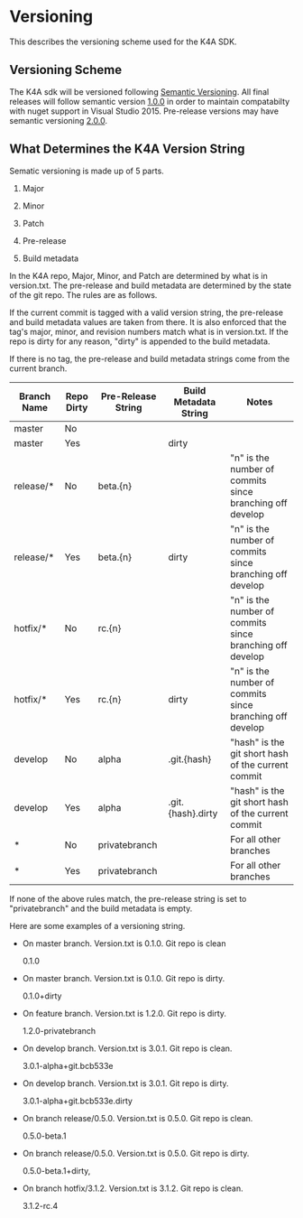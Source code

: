 # Versioning

This describes the versioning scheme used for the K4A SDK.

## Versioning Scheme

The K4A sdk will be versioned following [Semantic
Versioning](https://semver.org). All final releases will follow semantic
version [1.0.0](https://semver.org/spec/v1.0.0.html) in order to maintain
compatabilty with nuget support in Visual Studio 2015. Pre-release versions
may have semantic versioning [2.0.0](https://semver.org/spec/v2.0.0.html).

## What Determines the K4A Version String

Sematic versioning is made up of 5 parts.

1) Major

2) Minor

3) Patch

4) Pre-release

5) Build metadata

In the K4A repo, Major, Minor, and Patch are determined by what is in
version.txt. The pre-release and build metadata are determined by the state
of the git repo. The rules are as follows.

If the current commit is tagged with a valid version string, the pre-release
and build metadata values are taken from there. It is also enforced that the
tag's major, minor, and revision numbers match what is in version.txt. If the
repo is dirty for any reason, "dirty" is appended to the build metadata.

If there is no tag, the pre-release and build metadata strings come from the
current branch.

| Branch Name | Repo Dirty | Pre-Release String | Build Metadata String | Notes                                                    |
| ----------- | ---------- | ------------------ | --------------------- | -------------------------------------------------------- |
| master      | No         |                    |                       |                                                          |
| master      | Yes        |                    | dirty                 |                                                          |
| release/*   | No         | beta.{n}           |                       | "n" is the number of commits since branching off develop |
| release/*   | Yes        | beta.{n}           | dirty                 | "n" is the number of commits since branching off develop |
| hotfix/*    | No         | rc.{n}             |                       | "n" is the number of commits since branching off develop |
| hotfix/*    | Yes        | rc.{n}             | dirty                 | "n" is the number of commits since branching off develop |
| develop     | No         | alpha              |.git.{hash}            | "hash" is the git short hash of the current commit       |
| develop     | Yes        | alpha              |.git.{hash}.dirty      | "hash" is the git short hash of the current commit       |
| *           | No         | privatebranch      |                       | For all other branches                                   |
| *           | Yes        | privatebranch      |                       | For all other branches                                   |

If none of the above rules match, the pre-release string is set to
"privatebranch" and the build metadata is empty.

Here are some examples of a versioning string.

* On master branch. Version.txt is 0.1.0. Git repo is clean

  0.1.0

* On master branch. Version.txt is 0.1.0. Git repo is dirty.

  0.1.0+dirty

* On feature branch. Version.txt is 1.2.0. Git repo is dirty.

  1.2.0-privatebranch

* On develop branch. Version.txt is 3.0.1. Git repo is clean.

  3.0.1-alpha+git.bcb533e

* On develop branch. Version.txt is 3.0.1. Git repo is dirty.

  3.0.1-alpha+git.bcb533e.dirty

* On branch release/0.5.0. Version.txt is 0.5.0. Git repo is clean.

  0.5.0-beta.1

* On branch release/0.5.0. Version.txt is 0.5.0. Git repo is dirty.

  0.5.0-beta.1+dirty,

* On branch hotfix/3.1.2. Version.txt is 3.1.2. Git repo is clean.

  3.1.2-rc.4